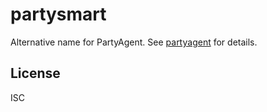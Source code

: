 # partysmart

Alternative name for PartyAgent. See [partyagent](../partyagent/README.md) for details.

## License

ISC
